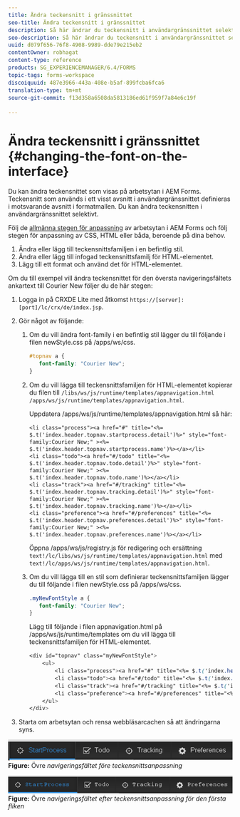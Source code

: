 ```yaml
---
title: Ändra teckensnitt i gränssnittet
seo-title: Ändra teckensnitt i gränssnittet
description: Så här ändrar du teckensnitt i användargränssnittet selektivt.
seo-description: Så här ändrar du teckensnitt i användargränssnittet selektivt.
uuid: d079f656-76f8-4908-9989-dde79e215eb2
contentOwner: robhagat
content-type: reference
products: SG_EXPERIENCEMANAGER/6.4/FORMS
topic-tags: forms-workspace
discoiquuid: 487e3966-443a-408e-b5af-899fcba6fca6
translation-type: tm+mt
source-git-commit: f13d358a6508da5813186ed61f959f7a84e6c19f

---
```



# Ändra teckensnitt i gränssnittet {#changing-the-font-on-the-interface}

Du kan ändra teckensnittet som visas på arbetsytan i AEM Forms. Teckensnitt som används i ett visst avsnitt i användargränssnittet definieras i motsvarande avsnitt i formatmallen. Du kan ändra teckensnitten i användargränssnittet selektivt.

Följ de [allmänna stegen för anpassning](/help/forms/using/generic-steps-html-workspace-customization.md) av arbetsytan i AEM Forms och följ stegen för anpassning av CSS, HTML eller båda, beroende på dina behov.

1. Ändra eller lägg till teckensnittsfamiljen i en befintlig stil.
1. Ändra eller lägg till infogad teckensnittsfamilj för HTML-elementet.
1. Lägg till ett format och använd det för HTML-elementet.

Om du till exempel vill ändra teckensnittet för den översta navigeringsfältets ankartext till Courier New följer du de här stegen:

1. Logga in på CRXDE Lite med åtkomst `https://[server]:[port]/lc/crx/de/index.jsp`.
1. Gör något av följande:

   1. Om du vill ändra font-family i en befintlig stil lägger du till följande i filen newStyle.css på /apps/ws/css.

      ```css
      #topnav a {
         font-family: "Courier New";
      }
      ```

   1. Om du vill lägga till teckensnittsfamiljen för HTML-elementet kopierar du filen till `/libs/ws/js/runtime/templates/appnavigation.html` `/apps/ws/js/runtime/templates/appnavigation.html`.

      Uppdatera /apps/ws/js/runtime/templates/appnavigation.html så här:

      ```
      <li class="process"><a href="#" title="<%= $.t('index.header.topnav.startprocess.detail')%>" style="font-family:Courier New;" ><%= $.t('index.header.topnav.startprocess.name')%></a></li>
      <li class="todo"><a href="#/todo" title="<%= $.t('index.header.topnav.todo.detail')%>" style="font-family:Courier New;" ><%= $.t('index.header.topnav.todo.name')%></a></li>
      <li class="track"><a href="#/tracking" title="<%= $.t('index.header.topnav.tracking.detail')%>" style="font-family:Courier New;" ><%= $.t('index.header.topnav.tracking.name')%></a></li>
      <li class="preference"><a href="#/preferences" title="<%= $.t('index.header.topnav.preferences.detail')%>" style="font-family:Courier New;" ><%= $.t('index.header.topnav.preferences.name')%></a></li>
      ```

      Öppna /apps/ws/js/registry.js för redigering och ersättning `text!/lc/libs/ws/js/runtime/templates/appnavigation.html` med `text!/lc/apps/ws/js/runtime/templates/appnavigation.html`.

   1. Om du vill lägga till en stil som definierar teckensnittsfamiljen lägger du till följande i filen newStyle.css på /apps/ws/css.

      ```css
      .myNewFontStyle a {
         font-family: "Courier New";
      }
      ```

      Lägg till följande i filen appnavigation.html på /apps/ws/js/runtime/templates om du vill lägga till teckensnittsfamiljen för HTML-elementet.

      ```css
      <div id="topnav" class="myNewFontStyle">
          <ul>
              <li class="process"><a href="#" title="<%= $.t('index.header.topnav.startprocess.detail')%>" ><%= $.t('index.header.topnav.startprocess.name')%></a></li>
              <li class="todo"><a href="#/todo" title="<%= $.t('index.header.topnav.todo.detail')%>"><%= $.t('index.header.topnav.todo.name')%></a></li>
              <li class="track"><a href="#/tracking" title="<%= $.t('index.header.topnav.tracking.detail')%>" ><%= $.t('index.header.topnav.tracking.name')%></a></li>
              <li class="preference"><a href="#/preferences" title="<%= $.t('index.header.topnav.preferences.detail')%>" ><%= $.t('index.header.topnav.preferences.name')%></a></li>
          </ul>
      </div>
      ```

1. Starta om arbetsytan och rensa webbläsarcachen så att ändringarna syns.

![change_font_before](assets/change_font_before.png)**Figure:** Övre *navigeringsfältet före teckensnittsanpassning*

![change_font_after](assets/change_font_after.png)**Figure:** Övre *navigeringsfältet efter teckensnittsanpassning för den första fliken*
